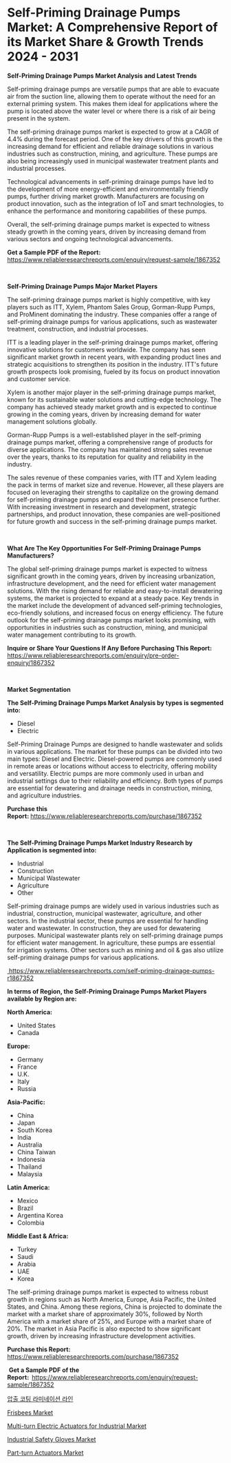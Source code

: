 <p><h1>Self-Priming Drainage Pumps Market: A Comprehensive Report of its Market Share & Growth Trends 2024 - 2031</h1></p><p><strong>Self-Priming Drainage Pumps Market Analysis and Latest Trends</strong></p>
<p><p>Self-priming drainage pumps are versatile pumps that are able to evacuate air from the suction line, allowing them to operate without the need for an external priming system. This makes them ideal for applications where the pump is located above the water level or where there is a risk of air being present in the system.</p><p>The self-priming drainage pumps market is expected to grow at a CAGR of 4.4% during the forecast period. One of the key drivers of this growth is the increasing demand for efficient and reliable drainage solutions in various industries such as construction, mining, and agriculture. These pumps are also being increasingly used in municipal wastewater treatment plants and industrial processes.</p><p>Technological advancements in self-priming drainage pumps have led to the development of more energy-efficient and environmentally friendly pumps, further driving market growth. Manufacturers are focusing on product innovation, such as the integration of IoT and smart technologies, to enhance the performance and monitoring capabilities of these pumps.</p><p>Overall, the self-priming drainage pumps market is expected to witness steady growth in the coming years, driven by increasing demand from various sectors and ongoing technological advancements.</p></p>
<p><strong>Get a Sample PDF of the Report:&nbsp;</strong> <a href="https://www.reliableresearchreports.com/enquiry/request-sample/1867352">https://www.reliableresearchreports.com/enquiry/request-sample/1867352</a></p>
<p>&nbsp;</p>
<p><strong>Self-Priming Drainage Pumps Major Market Players</strong></p>
<p><p>The self-priming drainage pumps market is highly competitive, with key players such as ITT, Xylem, Phantom Sales Group, Gorman-Rupp Pumps, and ProMinent dominating the industry. These companies offer a range of self-priming drainage pumps for various applications, such as wastewater treatment, construction, and industrial processes.</p><p>ITT is a leading player in the self-priming drainage pumps market, offering innovative solutions for customers worldwide. The company has seen significant market growth in recent years, with expanding product lines and strategic acquisitions to strengthen its position in the industry. ITT's future growth prospects look promising, fueled by its focus on product innovation and customer service.</p><p>Xylem is another major player in the self-priming drainage pumps market, known for its sustainable water solutions and cutting-edge technology. The company has achieved steady market growth and is expected to continue growing in the coming years, driven by increasing demand for water management solutions globally.</p><p>Gorman-Rupp Pumps is a well-established player in the self-priming drainage pumps market, offering a comprehensive range of products for diverse applications. The company has maintained strong sales revenue over the years, thanks to its reputation for quality and reliability in the industry.</p><p>The sales revenue of these companies varies, with ITT and Xylem leading the pack in terms of market size and revenue. However, all these players are focused on leveraging their strengths to capitalize on the growing demand for self-priming drainage pumps and expand their market presence further. With increasing investment in research and development, strategic partnerships, and product innovation, these companies are well-positioned for future growth and success in the self-priming drainage pumps market.</p></p>
<p>&nbsp;</p>
<p><strong>What Are The Key Opportunities For Self-Priming Drainage Pumps Manufacturers?</strong></p>
<p><p>The global self-priming drainage pumps market is expected to witness significant growth in the coming years, driven by increasing urbanization, infrastructure development, and the need for efficient water management solutions. With the rising demand for reliable and easy-to-install dewatering systems, the market is projected to expand at a steady pace. Key trends in the market include the development of advanced self-priming technologies, eco-friendly solutions, and increased focus on energy efficiency. The future outlook for the self-priming drainage pumps market looks promising, with opportunities in industries such as construction, mining, and municipal water management contributing to its growth.</p></p>
<p><strong>Inquire or Share Your Questions If Any Before Purchasing This Report:</strong> <a href="https://www.reliableresearchreports.com/enquiry/pre-order-enquiry/1867352">https://www.reliableresearchreports.com/enquiry/pre-order-enquiry/1867352</a></p>
<p>&nbsp;</p>
<p><strong>Market Segmentation</strong></p>
<p><strong>The Self-Priming Drainage Pumps Market Analysis by types is segmented into:</strong></p>
<p><ul><li>Diesel</li><li>Electric</li></ul></p>
<p><p>Self-Priming Drainage Pumps are designed to handle wastewater and solids in various applications. The market for these pumps can be divided into two main types: Diesel and Electric. Diesel-powered pumps are commonly used in remote areas or locations without access to electricity, offering mobility and versatility. Electric pumps are more commonly used in urban and industrial settings due to their reliability and efficiency. Both types of pumps are essential for dewatering and drainage needs in construction, mining, and agriculture industries.</p></p>
<p><strong>Purchase this Report:&nbsp;</strong><a href="https://www.reliableresearchreports.com/purchase/1867352">https://www.reliableresearchreports.com/purchase/1867352</a></p>
<p>&nbsp;</p>
<p><strong>The Self-Priming Drainage Pumps Market Industry Research by Application is segmented into:</strong></p>
<p><ul><li>Industrial</li><li>Construction</li><li>Municipal Wastewater</li><li>Agriculture</li><li>Other</li></ul></p>
<p><p>Self-priming drainage pumps are widely used in various industries such as industrial, construction, municipal wastewater, agriculture, and other sectors. In the industrial sector, these pumps are essential for handling water and wastewater. In construction, they are used for dewatering purposes. Municipal wastewater plants rely on self-priming drainage pumps for efficient water management. In agriculture, these pumps are essential for irrigation systems. Other sectors such as mining and oil & gas also utilize self-priming drainage pumps for various applications.</p></p>
<p><a href="https://www.reliableresearchreports.com/self-priming-drainage-pumps-r1867352">&nbsp;https://www.reliableresearchreports.com/self-priming-drainage-pumps-r1867352</a></p>
<p><strong>In terms of Region, the Self-Priming Drainage Pumps Market Players available by Region are:</strong></p>
<p>
    <p> <strong> North America: </strong>
        <ul>
            <li>United States</li>
            <li>Canada</li>
        </ul>
        </p> 
    <p> <strong> Europe: </strong>
        <ul>
            <li>Germany</li>
            <li>France</li>
            <li>U.K.</li>
            <li>Italy</li>
            <li>Russia</li>
        </ul>
        </p> 
    <p> <strong> Asia-Pacific: </strong>
        <ul>
            <li>China</li>
            <li>Japan</li>
            <li>South Korea</li>
            <li>India</li>
            <li>Australia</li>
            <li>China Taiwan</li>
            <li>Indonesia</li>
            <li>Thailand</li>
            <li>Malaysia</li>
        </ul>
        </p> 
    <p> <strong> Latin America: </strong>
        <ul>
            <li>Mexico</li>
            <li>Brazil</li>
            <li>Argentina Korea</li>
            <li>Colombia</li>
        </ul>
        </p> 
    <p> <strong> Middle East & Africa: </strong>
        <ul>
            <li>Turkey</li>
            <li>Saudi</li>
            <li>Arabia</li>
            <li>UAE</li>
            <li>Korea</li>
        </ul>
    </p>
    </p>
<p><p>The self-priming drainage pumps market is expected to witness robust growth in regions such as North America, Europe, Asia Pacific, the United States, and China. Among these regions, China is projected to dominate the market with a market share of approximately 30%, followed by North America with a market share of 25%, and Europe with a market share of 20%. The market in Asia Pacific is also expected to show significant growth, driven by increasing infrastructure development activities.</p></p>
<p><strong>Purchase this Report: </strong><a href="https://www.reliableresearchreports.com/purchase/1867352">https://www.reliableresearchreports.com/purchase/1867352</a></p>
<p>&nbsp;<strong>Get a Sample PDF of the Report:&nbsp;&nbsp;</strong><a href="https://www.reliableresearchreports.com/enquiry/request-sample/1867352">https://www.reliableresearchreports.com/enquiry/request-sample/1867352</a></p>
<p><strong></strong></p>
<p><p><a href="https://medium.com/@czbtzkwc9/%EC%95%95%EC%B6%9C-%EC%BD%94%ED%8C%85-%EB%9E%98%EB%AF%B8%EB%84%A4%EC%9D%B4%EC%85%98-%EB%9D%BC%EC%9D%B8-%EC%8B%9C%EC%9E%A5-%EC%A1%B0%EC%82%AC-%EB%B3%B4%EA%B3%A0%EC%84%9C-2024%EB%85%84%EB%B6%80%ED%84%B0-2031%EB%85%84%EA%B9%8C%EC%A7%80-7-5-%EC%9D%98-%EC%95%88%EC%A0%95%EC%A0%81%EC%9D%B8-cagr%EB%A1%9C-%EC%98%88%EC%83%81%EB%90%98%EB%8A%94-%EC%8B%9C%EC%9E%A5-%EC%98%88%EC%B8%A1-%EB%B0%8F-%EC%84%B1%EC%9E%A5-%EC%A0%84%EB%A7%9D-01c77391f041">압출 코팅 라미네이션 라인</a></p><p><a href="https://medium.com/@stephaniewynterk14/insights-into-the-frisbees-market-size-which-is-expanding-with-a-7-5-cagr-from-2024-2031-90edbf684f00">Frisbees Market</a></p><p><a href="https://github.com/arionmp/Market-Research-Report-List-4/blob/main/multi-turn-electric-actuators-for-industrial-market.md">Multi-turn Electric Actuators for Industrial Market</a></p><p><a href="https://medium.com/@clarenceuvalis67867/industrial-safety-gloves-market-trends-a-detailed-study-of-its-market-segmentation-and-analyzing-755a613b4721">Industrial Safety Gloves Market</a></p><p><a href="https://github.com/markusgodoy/Market-Research-Report-List-4/blob/main/part-turn-actuators-market.md">Part-turn Actuators Market</a></p></p>